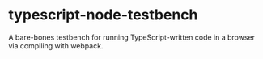 # typescript-node-testbench
A bare-bones testbench for running TypeScript-written code in a browser via compiling with webpack.
